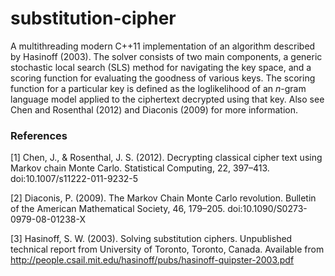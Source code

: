 # substitution-cipher
A multithreading modern C++11 implementation of an algorithm described by Hasinoff (2003). The solver consists of two main components, a generic stochastic local search
(SLS) method for navigating the key space, and a scoring function for evaluating the
goodness of various keys. The scoring function for a particular key is defined as the loglikelihood
of an
*n*-gram language model applied to the ciphertext decrypted using that key. Also see Chen and Rosenthal (2012) and Diaconis (2009) for more information.

### References
[1] Chen, J., & Rosenthal, J. S. (2012). Decrypting classical cipher text using Markov chain Monte Carlo. Statistical Computing, 22, 397–413. doi:10.1007/s11222-011-9232-5

[2] Diaconis, P. (2009). The Markov Chain Monte Carlo revolution. Bulletin of the American Mathematical Society, 46, 179–205. doi:10.1090/S0273-0979-08-01238-X

[3] Hasinoff, S. W. (2003). Solving substitution ciphers. Unpublished technical report from University of Toronto, Toronto, Canada. Available from http://people.csail.mit.edu/hasinoff/pubs/hasinoff-quipster-2003.pdf
